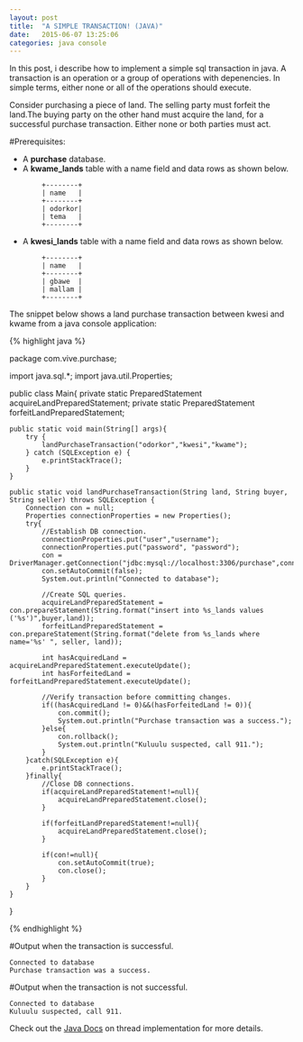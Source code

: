 ```yaml
---
layout: post
title:  "A SIMPLE TRANSACTION! (JAVA)"
date:   2015-06-07 13:25:06
categories: java console
---
```

In this post, i describe how to implement a simple sql transaction in java. A transaction is an operation or a group of operations with depenencies. In simple terms, either none or all of the operations should execute.

Consider purchasing a piece of land. The selling party must forfeit the land.The buying party on the other hand must acquire the land, for a successful purchase transaction. Either none or both parties must act.

#Prerequisites:
 *	A **purchase** database.
 *	A **kwame_lands** table with a name field and data rows as shown below.

~~~~~~~~
		+--------+
		| name   |
		+--------+
		| odorkor|
		| tema 	 |
		+--------+
~~~~~~~~

 *	A **kwesi_lands** table with a name field and data rows as shown below.

~~~~~~~~
		+--------+
		| name   |
		+--------+
		| gbawe  |
		| mallam |
		+--------+
~~~~~~~~

The snippet below shows a land purchase transaction between kwesi and kwame from a java console application:

{% highlight java %}

package com.vive.purchase;

import java.sql.*;
import java.util.Properties;

public class Main{
    private static PreparedStatement acquireLandPreparedStatement;
    private static PreparedStatement forfeitLandPreparedStatement;

    public static void main(String[] args){
        try {
            landPurchaseTransaction("odorkor","kwesi","kwame");
        } catch (SQLException e) {
            e.printStackTrace();
        }
    }

    public static void landPurchaseTransaction(String land, String buyer, String seller) throws SQLException {
        Connection con = null;
        Properties connectionProperties = new Properties();
        try{
            //Establish DB connection.
            connectionProperties.put("user","username");
            connectionProperties.put("password", "password");
            con = DriverManager.getConnection("jdbc:mysql://localhost:3306/purchase",connectionProperties);
            con.setAutoCommit(false);
            System.out.println("Connected to database");

            //Create SQL queries.
            acquireLandPreparedStatement = con.prepareStatement(String.format("insert into %s_lands values ('%s')",buyer,land));
            forfeitLandPreparedStatement = con.prepareStatement(String.format("delete from %s_lands where name='%s' ", seller, land));

            int hasAcquiredLand = acquireLandPreparedStatement.executeUpdate();
            int hasForfeitedLand = forfeitLandPreparedStatement.executeUpdate();

            //Verify transaction before committing changes.
            if((hasAcquiredLand != 0)&&(hasForfeitedLand != 0)){
                con.commit();
                System.out.println("Purchase transaction was a success.");
            }else{
                con.rollback();
                System.out.println("Kuluulu suspected, call 911.");
            }
        }catch(SQLException e){
            e.printStackTrace();
        }finally{
            //Close DB connections.
            if(acquireLandPreparedStatement!=null){
                acquireLandPreparedStatement.close();
            }

            if(forfeitLandPreparedStatement!=null){
                acquireLandPreparedStatement.close();
            }

            if(con!=null){
                con.setAutoCommit(true);
                con.close();
            }
        }
    }
}

{% endhighlight %}

#Output when the transaction is successful.
~~~~~~~~~~~~~~~~~~~~~~~~~~~~~~~~~
Connected to database
Purchase transaction was a success.
~~~~~~~~~~~~~~~~~~~~~~~~~~~~~~~~~

#Output when the transaction is not successful.
~~~~~~~~~~~~~~~~~~~~~~~~~~~~~~~~~
Connected to database
Kuluulu suspected, call 911.
~~~~~~~~~~~~~~~~~~~~~~~~~~~~~~~~~

Check out the [Java Docs][java-docs] on thread implementation for more details.



[java-docs]:  https://docs.oracle.com/javase/tutorial/jdbc/basics/transactions.html
